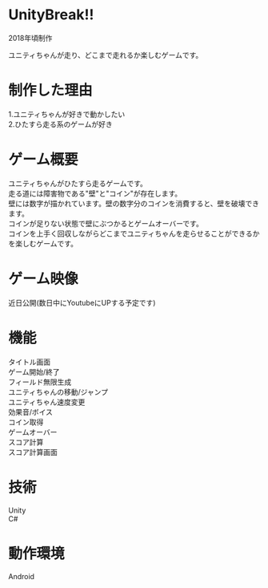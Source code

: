 # UnityBreak!!
2018年頃制作  
  
ユニティちゃんが走り、どこまで走れるか楽しむゲームです。  
# 制作した理由
1.ユニティちゃんが好きで動かしたい  
2.ひたすら走る系のゲームが好き  
# ゲーム概要
ユニティちゃんがひたすら走るゲームです。  
走る道には障害物である"壁"と"コイン"が存在します。  
壁には数字が描かれています。壁の数字分のコインを消費すると、壁を破壊できます。  
コインが足りない状態で壁にぶつかるとゲームオーバーです。  
コインを上手く回収しながらどこまでユニティちゃんを走らせることができるかを楽しむゲームです。  
# ゲーム映像
近日公開(数日中にYoutubeにUPする予定です)
# 機能
タイトル画面  
ゲーム開始/終了  
フィールド無限生成  
ユニティちゃんの移動/ジャンプ  
ユニティちゃん速度変更  
効果音/ボイス  
コイン取得  
ゲームオーバー  
スコア計算  
スコア計算画面  

# 技術
Unity  
C#  

# 動作環境
Android  
